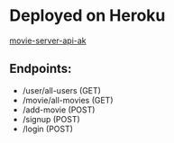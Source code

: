 # Deployed on Heroku

[movie-server-api-ak](https://movie-server-api-ak.herokuapp.com/)

## Endpoints:

- /user/all-users (GET)
- /movie/all-movies (GET)
- /add-movie (POST)
- /signup (POST)
- /login (POST)
